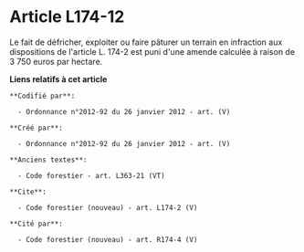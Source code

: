 # Article L174-12

Le fait de défricher, exploiter ou faire pâturer un terrain en infraction aux dispositions de l'article L. 174-2 est puni
d'une amende calculée à raison de 3 750 euros par hectare.

**Liens relatifs à cet article**

	**Codifié par**:

	  - Ordonnance n°2012-92 du 26 janvier 2012 - art. (V)

	**Créé par**:

	  - Ordonnance n°2012-92 du 26 janvier 2012 - art. (V)

	**Anciens textes**:

	  - Code forestier - art. L363-21 (VT)

	**Cite**:

	  - Code forestier (nouveau) - art. L174-2 (V)

	**Cité par**:

	  - Code forestier (nouveau) - art. R174-4 (V)
